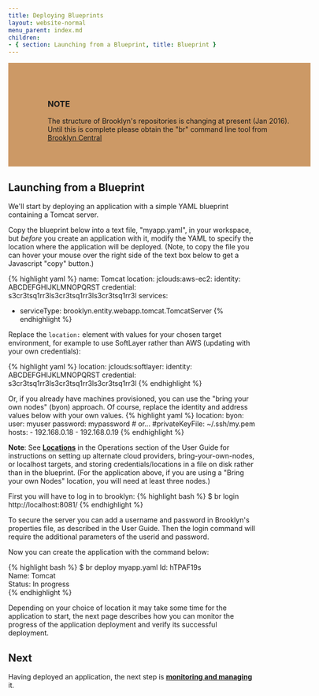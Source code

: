 ```yaml
---
title: Deploying Blueprints
layout: website-normal
menu_parent: index.md
children:
- { section: Launching from a Blueprint, title: Blueprint } 
---
```


<div style="width: 100%; display: block; background-color: #CC9966; margin-bottom: 2px;  padding: 50px 30px 50px 80px;" >
  <h3>NOTE</h3>
  <div>
  The structure of Brooklyn's repositories is changing at present (Jan 2016). Until this is complete 
  please obtain the "br" command line tool from <a href="https://github.com/brooklyncentral/brooklyn-cli">Brooklyn Central</a>
  </div>
</div>

## Launching from a Blueprint

We'll start by deploying an application with a simple YAML blueprint containing a Tomcat server.

Copy the blueprint below into a text file, "myapp.yaml", in your workspace, but *before* you create an application with 
it, modify the YAML to specify the location where the application will be deployed.  (Note, to copy the file you can
hover your mouse over the right side of the text box below to get a Javascript "copy" button.)

{% highlight yaml %}
name: Tomcat
location:
  jclouds:aws-ec2:
    identity: ABCDEFGHIJKLMNOPQRST
    credential: s3cr3tsq1rr3ls3cr3tsq1rr3ls3cr3tsq1rr3l
services:
- serviceType: brooklyn.entity.webapp.tomcat.TomcatServer
{% endhighlight %}

Replace the `location:` element with values for your chosen target environment, for example to use SoftLayer rather 
than AWS (updating with your own credentials): 

{% highlight yaml %}
location:
  jclouds:softlayer:
    identity: ABCDEFGHIJKLMNOPQRST
    credential: s3cr3tsq1rr3ls3cr3tsq1rr3ls3cr3tsq1rr3l
{% endhighlight %}

Or, if you already have machines provisioned, you can use the "bring your own nodes" (byon) approach. 
Of course, replace the identity and address values below with your own values.
{% highlight yaml %}
location:
  byon:
    user: myuser
    password: mypassword
    # or...
    #privateKeyFile: ~/.ssh/my.pem
    hosts:
    - 192.168.0.18
    - 192.168.0.19
{% endhighlight %}

**Note**: See __[Locations](../ops/locations)__ in the Operations section of the User Guide for instructions on setting
up alternate cloud providers, bring-your-own-nodes, or localhost targets, and storing credentials/locations in a file 
on disk rather than in the blueprint.
(For the application above, if you are using a "Bring your own Nodes" location, you will need at least three nodes.)

First you will have to log in to brooklyn:
{% highlight bash %}
$ br login http://localhost:8081/
{% endhighlight %}

To secure the server you can add a username and password in Brooklyn's properties file, as described in the User Guide. 
Then the login command will require the additional parameters of the userid and password.

Now you can create the application with the command below:

{% highlight bash %}
$ br deploy myapp.yaml
Id:       hTPAF19s   
Name:     Tomcat   
Status:   In progress   
{% endhighlight %}

Depending on your choice of location it may take some time for the application to start, the next page describes how 
you can monitor the progress of the application deployment and verify its successful deployment.

## Next

Having deployed an application, the next step is **[monitoring and managing](managing.html)** it.